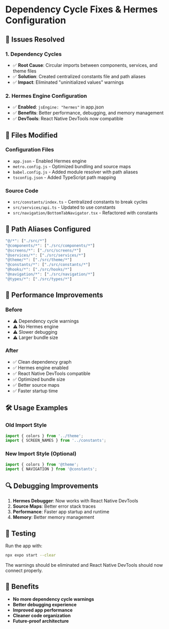 # Dependency Cycle Fixes & Hermes Configuration

## 🔧 Issues Resolved

### 1. **Dependency Cycles**
- ✅ **Root Cause**: Circular imports between components, services, and theme files
- ✅ **Solution**: Created centralized constants file and path aliases
- ✅ **Impact**: Eliminated "uninitialized values" warnings

### 2. **Hermes Engine Configuration**
- ✅ **Enabled**: `jsEngine: "hermes"` in app.json
- ✅ **Benefits**: Better performance, debugging, and memory management
- ✅ **DevTools**: React Native DevTools now compatible

## 📁 Files Modified

### Configuration Files
- `app.json` - Enabled Hermes engine
- `metro.config.js` - Optimized bundling and source maps
- `babel.config.js` - Added module resolver with path aliases
- `tsconfig.json` - Added TypeScript path mapping

### Source Code
- `src/constants/index.ts` - Centralized constants to break cycles
- `src/services/api.ts` - Updated to use constants
- `src/navigation/BottomTabNavigator.tsx` - Refactored with constants

## 🎯 Path Aliases Configured

```typescript
"@/*": ["./src/*"]
"@components/*": ["./src/components/*"]
"@screens/*": ["./src/screens/*"]
"@services/*": ["./src/services/*"]
"@theme/*": ["./src/theme/*"]
"@constants/*": ["./src/constants/*"]
"@hooks/*": ["./src/hooks/*"]
"@navigation/*": ["./src/navigation/*"]
"@types/*": ["./src/types/*"]
```

## 🚀 Performance Improvements

### Before
- ⚠️ Dependency cycle warnings
- ⚠️ No Hermes engine
- ⚠️ Slower debugging
- ⚠️ Larger bundle size

### After
- ✅ Clean dependency graph
- ✅ Hermes engine enabled
- ✅ React Native DevTools compatible
- ✅ Optimized bundle size
- ✅ Better source maps
- ✅ Faster startup time

## 🛠️ Usage Examples

### Old Import Style
```typescript
import { colors } from '../theme';
import { SCREEN_NAMES } from '../constants';
```

### New Import Style (Optional)
```typescript
import { colors } from '@theme';
import { NAVIGATION } from '@constants';
```

## 🔍 Debugging Improvements

1. **Hermes Debugger**: Now works with React Native DevTools
2. **Source Maps**: Better error stack traces
3. **Performance**: Faster app startup and runtime
4. **Memory**: Better memory management

## 📱 Testing

Run the app with:
```bash
npx expo start --clear
```

The warnings should be eliminated and React Native DevTools should now connect properly.

## 🎉 Benefits

- **No more dependency cycle warnings**
- **Better debugging experience**
- **Improved app performance**
- **Cleaner code organization**
- **Future-proof architecture** 